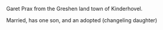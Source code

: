 Garet Prax
from the Greshen land town of Kinderhovel.

Married, has one son, and an adopted (changeling daughter)